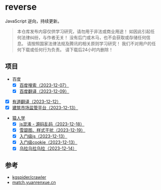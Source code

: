 # reverse

JavaScript 逆向，持续更新。

> 本仓库发布内容仅供学习研究，请勿用于非法或商业用途！ 如因此引起任何法律纠纷，与作者无关！ 没有后门或木马，也不会获取或存储任何信息。 请按照国家法律法规及腾讯的相关原则学习研究！ 我们不对用户的任何下载或任何行为负责。 请下载后24小时内删除！

## 项目

- 百度
  *	[x] [百度搜索（2023-12-07）](packages/reverse-pc-baidu/src/search.js)
  *	[x] [百度翻译（2023-12-09）](packages/reverse-pc-baidu/src/translator.js)
- [x] [有道翻译（2023-12-12）](packages/reverse-pc-youdao/src/translator.js)
- [x] [建筑市场监管平台（2023-12-13）](packages/reverse-pc-jzsc/src/index.js)
- [猿人学](https://match.yuanrenxue.cn/)
  * [x] [js混淆 - 源码乱码（2023-12-18）](packages/code-yuanrenxue/src/2020/1/index.js)
  * [x] [雪碧图、样式干扰（2023-12-19）](packages/code-yuanrenxue/src/2020/4/index.js)
  * [x] [入门级js（2023-12-13）](packages/code-yuanrenxue/src/2020/12/index.js)
  * [x] [入门级cookie（2023-12-13）](packages/code-yuanrenxue/src/2020/13/index.js)
  * [x] [乌拉乌拉乌拉（2023-12-14）](packages/code-yuanrenxue/src/2020/19/index.js)

## 参考

* [kgspider/crawler](https://github.com/kgspider/crawler)
* [match.yuanrenxue.cn](https://match.yuanrenxue.cn/list)
